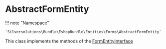# AbstractFormEntity

!!! note "Namespace"

    `Silversolutions\Bundle\EshopBundle\Entities\Forms\AbstractFormEntity`

This class implements the methods of the [FormEntityInterface](form_interfaces.md)
